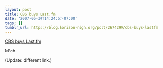 ```yaml
---
layout: post
title: CBS buys Last.fm
date: '2007-05-30T14:24:57-07:00'
tags: []
tumblr_url: https://blog.horizon-nigh.org/post/2674299/cbs-buys-lastfm
---
```

[CBS buys Last.fm](http://blog.last.fm/2007/05/30/lastfm-acquired-by-cbs)  

M'eh.

(Update: different link.)

